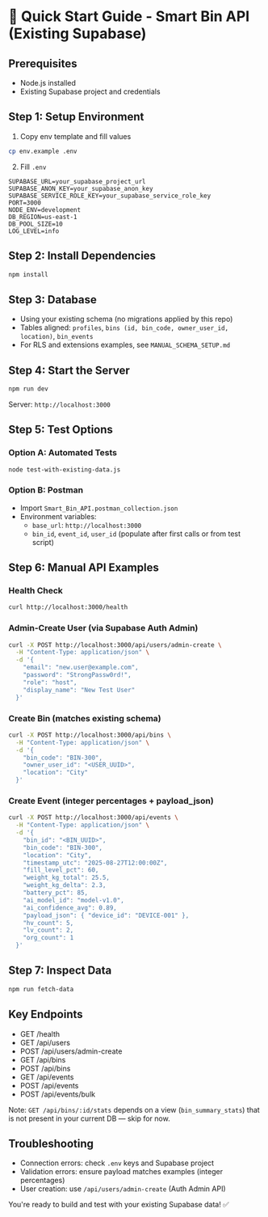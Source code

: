 # 🚀 Quick Start Guide - Smart Bin API (Existing Supabase)

## Prerequisites
- Node.js installed
- Existing Supabase project and credentials

## Step 1: Setup Environment

1. Copy env template and fill values
```bash
cp env.example .env
```

2. Fill `.env`
```env
SUPABASE_URL=your_supabase_project_url
SUPABASE_ANON_KEY=your_supabase_anon_key
SUPABASE_SERVICE_ROLE_KEY=your_supabase_service_role_key
PORT=3000
NODE_ENV=development
DB_REGION=us-east-1
DB_POOL_SIZE=10
LOG_LEVEL=info
```

## Step 2: Install Dependencies
```bash
npm install
```

## Step 3: Database
- Using your existing schema (no migrations applied by this repo)
- Tables aligned: `profiles`, `bins (id, bin_code, owner_user_id, location)`, `bin_events`
- For RLS and extensions examples, see `MANUAL_SCHEMA_SETUP.md`

## Step 4: Start the Server
```bash
npm run dev
```
Server: `http://localhost:3000`

## Step 5: Test Options

### Option A: Automated Tests
```bash
node test-with-existing-data.js
```

### Option B: Postman
- Import `Smart_Bin_API.postman_collection.json`
- Environment variables:
  - `base_url`: `http://localhost:3000`
  - `bin_id`, `event_id`, `user_id` (populate after first calls or from test script)

## Step 6: Manual API Examples

### Health Check
```bash
curl http://localhost:3000/health
```

### Admin-Create User (via Supabase Auth Admin)
```bash
curl -X POST http://localhost:3000/api/users/admin-create \
  -H "Content-Type: application/json" \
  -d '{
    "email": "new.user@example.com",
    "password": "StrongPassw0rd!",
    "role": "host",
    "display_name": "New Test User"
  }'
```

### Create Bin (matches existing schema)
```bash
curl -X POST http://localhost:3000/api/bins \
  -H "Content-Type: application/json" \
  -d '{
    "bin_code": "BIN-300",
    "owner_user_id": "<USER_UUID>",
    "location": "City"
  }'
```

### Create Event (integer percentages + payload_json)
```bash
curl -X POST http://localhost:3000/api/events \
  -H "Content-Type: application/json" \
  -d '{
    "bin_id": "<BIN_UUID>",
    "bin_code": "BIN-300",
    "location": "City",
    "timestamp_utc": "2025-08-27T12:00:00Z",
    "fill_level_pct": 60,
    "weight_kg_total": 25.5,
    "weight_kg_delta": 2.3,
    "battery_pct": 85,
    "ai_model_id": "model-v1.0",
    "ai_confidence_avg": 0.89,
    "payload_json": { "device_id": "DEVICE-001" },
    "hv_count": 5,
    "lv_count": 2,
    "org_count": 1
  }'
```

## Step 7: Inspect Data
```bash
npm run fetch-data
```

## Key Endpoints
- GET /health
- GET /api/users
- POST /api/users/admin-create
- GET /api/bins
- POST /api/bins
- GET /api/events
- POST /api/events
- POST /api/events/bulk

Note: `GET /api/bins/:id/stats` depends on a view (`bin_summary_stats`) that is not present in your current DB — skip for now.

## Troubleshooting
- Connection errors: check `.env` keys and Supabase project
- Validation errors: ensure payload matches examples (integer percentages)
- User creation: use `/api/users/admin-create` (Auth Admin API)

You're ready to build and test with your existing Supabase data! ✅ 